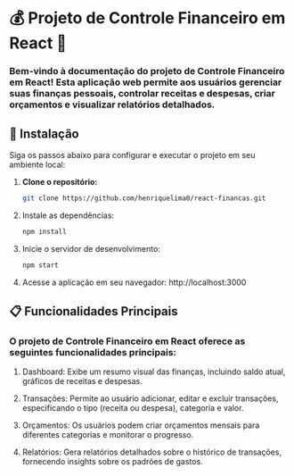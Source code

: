 # 💰 Projeto de Controle Financeiro em React 💸

### Bem-vindo à documentação do projeto de Controle Financeiro em React! Esta aplicação web permite aos usuários gerenciar suas finanças pessoais, controlar receitas e despesas, criar orçamentos e visualizar relatórios detalhados.

## 🚀 Instalação

Siga os passos abaixo para configurar e executar o projeto em seu ambiente local:

1. **Clone o repositório:**

   ```bash
   git clone https://github.com/henriquelima0/react-financas.git

2. Instale as dependências:
   ```bash
   npm install

3. Inicie o servidor de desenvolvimento:
   ```bash
   npm start
   
4. Acesse a aplicação em seu navegador: http://localhost:3000

## **📋 Funcionalidades Principais**
### O projeto de Controle Financeiro em React oferece as seguintes funcionalidades principais:

1. Dashboard: Exibe um resumo visual das finanças, incluindo saldo atual, gráficos de receitas e despesas.

2. Transações: Permite ao usuário adicionar, editar e excluir transações, especificando o tipo (receita ou despesa), categoria e valor.

3. Orçamentos: Os usuários podem criar orçamentos mensais para diferentes categorias e monitorar o progresso.

4. Relatórios: Gera relatórios detalhados sobre o histórico de transações, fornecendo insights sobre os padrões de gastos.



